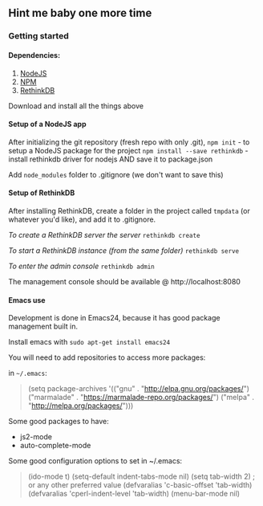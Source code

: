 ## Hint me baby one more time

### Getting started

#### Dependencies:

1. [NodeJS](http://nodejs.org)
2. [NPM](http://npmjs.org)
3. [RethinkDB](http://rethinkdb.com)

Download and install all the things above

#### Setup of a NodeJS app

After initializing the git repository (fresh repo with only .git), 
`npm init` -  to setup a NodeJS package for the project
`npm install --save rethinkdb` - install rethinkdb driver for nodejs AND save it to package.json

Add `node_modules` folder to .gitignore (we don't want to save this)


#### Setup of RethinkDB

After installing RethinkDB, create a folder in the project called `tmpdata` (or whatever you'd like), and add it to .gitignore.

*To create a RethinkDB server the server*
`rethinkdb create`

*To start a RethinkDB instance (from the same folder)*
`rethinkdb serve`

*To enter the admin console*
`rethinkdb admin`

The management console should be available @ http://localhost:8080


#### Emacs use

Development is done in Emacs24, because it has good package management built in.

Install emacs with `sudo apt-get install emacs24`

You will need to add repositories to access more packages:

in `~/.emacs`:
>    (setq package-archives '(("gnu" . "http://elpa.gnu.org/packages/")
>                             ("marmalade" . "https://marmalade-repo.org/packages/")
>                             ("melpa" . "http://melpa.org/packages/")))

Some good packages to have:
- js2-mode
- auto-complete-mode

Some good configuration options to set in ~/.emacs:
>   (ido-mode t)
>   (setq-default indent-tabs-mode nil)
>   (setq tab-width 2) ; or any other preferred value
>   (defvaralias 'c-basic-offset 'tab-width)
>   (defvaralias 'cperl-indent-level 'tab-width)
>   (menu-bar-mode nil)
